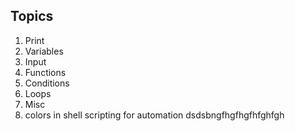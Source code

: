 ## Topics

1. Print 
2. Variables
3. Input 
4. Functions
5. Conditions
6. Loops
7. Misc
8. colors in shell
scripting for automation
dsdsbngfhgfhgfhfghfgh